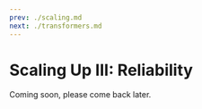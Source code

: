 ```yaml
---
prev: ./scaling.md
next: ./transformers.md
---
```


# Scaling Up III: Reliability

Coming soon, please come back later.
